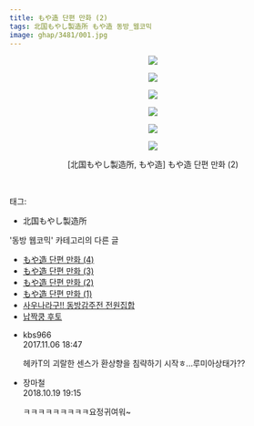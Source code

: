 ```yaml
---
title: もや造 단편 만화 (2)
tags: 北国もやし製造所 もや造 동방_웹코믹
image: ghap/3481/001.jpg
---
```

<div class="article">
<p style="text-align: center; clear: none; float: none;"><img src="{{ site.nasurl }}/ghap/3481/001.jpg"/></p>
<p style="text-align: center; clear: none; float: none;"><img src="{{ site.nasurl }}/ghap/3481/002.jpg"/></p>
<p style="text-align: center; clear: none; float: none;"><img src="{{ site.nasurl }}/ghap/3481/003.jpg"/></p>
<p style="text-align: center; clear: none; float: none;"><img src="{{ site.nasurl }}/ghap/3481/004.jpg"/></p>
<p style="text-align: center; clear: none; float: none;"><img src="{{ site.nasurl }}/ghap/3481/005.jpg"/></p>
<p style="text-align: center; clear: none; float: none;"><img src="{{ site.nasurl }}/ghap/3481/006.jpg"/></p>
<p style="text-align: center; clear: none; float: none;">[北国もやし製造所, もや造] もや造 단편 만화 (2)</p>
<p><br/></p>
</div><div class="tagTrail">
<p>태그: </p>
<ul>
<li>北国もやし製造所</li>
</ul>
</div><div class="another">
<p>'동방 웹코믹' 카테고리의 다른 글</p>
<ul>
<li><a href="/2017-06-22-ghap_3483">もや造 단편 만화 (4)</a></li>
<li><a href="/2017-06-22-ghap_3482">もや造 단편 만화 (3)</a></li>
<li><a href="/2017-06-22-ghap_3481">もや造 단편 만화 (2)</a></li>
<li><a href="/2017-06-22-ghap_3480">もや造 단편 만화 (1)</a></li>
<li><a href="/2017-06-22-ghap_3477">사우나라구!! 동방감주전 전원집합</a></li>
<li><a href="/2017-06-22-ghap_3475">납짝쿵 후토</a></li>
</ul>
</div><div class="cb_module cb_fluid">
<div class="cb_wrt cb_profile">
<div class="comment">
<ul>
<li class="cb_thumb_off" id="comment15124057">
<div class="cb_comment_area">
<div class="cb_info_area">
<div class="cb_section">
<span class="cb_nick_name">kbs966</span>
</div>
<div class="cb_section">
<span class="cb_date">2017.11.06 18:47 </span>
</div>
</div>
<div class="cb_dsc_comment">
<p class="cb_dsc">
											헤카T의 괴랄한 센스가 환상향을 침략하기 시작ㅎ...루미아상태가??
										</p>
</div>
</div></li>
<li class="cb_thumb_off" id="comment15358422">
<div class="cb_comment_area">
<div class="cb_info_area">
<div class="cb_section">
<span class="cb_nick_name">장마철</span>
</div>
<div class="cb_section">
<span class="cb_date">2018.10.19 19:15 </span>
</div>
</div>
<div class="cb_dsc_comment">
<p class="cb_dsc">
											ㅋㅋㅋㅋㅋㅋㅋㅋㅋ요정귀여워~
										</p>
</div>
</div></li>
</ul>
</div>
</div><!-- commentList close -->
</div>